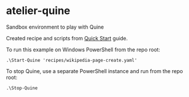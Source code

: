 # atelier-quine
Sandbox environment to play with Quine

Created recipe and scripts from [Quick Start](https://docs.quine.io/getting-started/quick-start.html) guide.

To run this example on Windows PowerShell from the repo root:

`.\Start-Quine 'recipes/wikipedia-page-create.yaml'`

To stop Quine, use a separate PowerShell instance and run from the repo root:

`.\Stop-Quine`